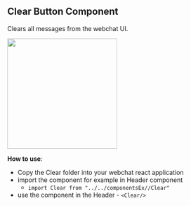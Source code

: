 ## Clear Button Component

Clears all messages from the webchat UI.

<image src="/img/Button.png" width="250px">

**How to use**:
- Copy the Clear folder into your webchat react application 
- import the component for example in Header component 
    - `import Clear from "../../componentsEx//Clear"`
- use the component in the Header - `<Clear/>`